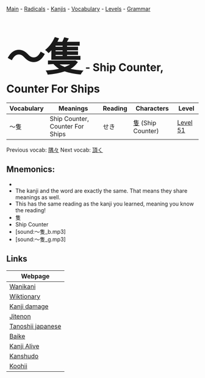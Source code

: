 <style> bigfont {font-size: 100px}</style>
[Main](../README.md) -
[Radicals](../radicals.md) -
[Kanjis](../kanjis.md) -
[Vocabulary](../vocabulary.md) -
[Levels](../levels.md) -
[Grammar](../grammar.md)
# <bigfont> 〜隻</bigfont> - Ship Counter, Counter For Ships 

| Vocabulary | Meanings | Reading | Characters | Level |
| --- | --- | --- | --- | --- |
| 〜隻 | Ship Counter, Counter For Ships | せき |  [隻](../kanjis/隻.md) (Ship Counter) | [Level 51](../levels/wk_level51.md) |

Previous vocab: [隅々](隅々.md) Next vocab: [頂く](頂く.md) 

## Mnemonics:

* 
* The kanji and the word are exactly the same. That means they share meanings as well.
* This has the same reading as the kanji you learned, meaning you know the reading!
* 隻
* Ship Counter
* [sound:〜隻_b.mp3]
* [sound:〜隻_g.mp3]


## Links 

| Webpage |
| --- |
| [Wanikani          ](https://www.wanikani.com/kanji/〜隻) |
| [Wiktionary        ](https://en.wiktionary.org/wiki/〜隻) |
| [Kanji damage      ](http://www.kanjidamage.com/kanji/search?utf8=✓&q=〜隻) |
| [Jitenon           ](https://jitenon.com/kanji/〜隻) |
| [Tanoshii japanese ](https://www.tanoshiijapanese.com/dictionary/kanji.cfm?k=〜隻) |
| [Baike             ](https://baike.baidu.com/item/〜隻) |
| [Kanji Alive       ](https://app.kanjialive.com/〜隻) |
| [Kanshudo          ](https://www.kanshudo.com/searchmn?q=〜隻) |
| [Koohii            ](https://kanji.koohii.com/study/kanji/〜隻) |
